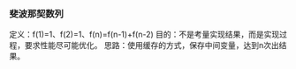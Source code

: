 ### 斐波那契数列
定义：f(1)=1、f(2)=1、f(n)=f(n-1)+f(n-2)
目的：不是考量实现结果，而是实现过程，要求性能尽可能优化。
思路：使用缓存的方式，保存中间变量，达到n次出结果。